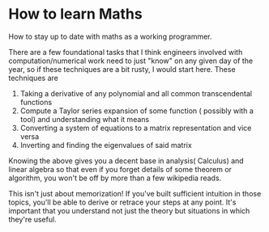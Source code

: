 # How to learn Maths

How to stay up to date with maths as a working programmer. 

There are a few foundational tasks that I think engineers involved with computation/numerical work need to just "know" on any given day of the year, so if these techniques are a bit rusty, I would start here. These techniques are

1. Taking a derivative of any polynomial and all common transcendental functions
2. Compute a Taylor series expansion of some function \( possibly with a tool\) and understanding what it means
3. Converting a system of equations to a matrix representation and vice versa
4. Inverting and finding the eigenvalues of said matrix

Knowing the above gives you a decent base in analysis\( Calculus\) and linear algebra so that even if you forget details of some theorem or algorithm, you won't be off by more than a few wikipedia reads. 

This isn't just about memorization! If you've built sufficient intuition in those topics, you'll be able to derive or retrace your steps at any point. It's important that you understand not just the theory but situations in which they're useful. 



